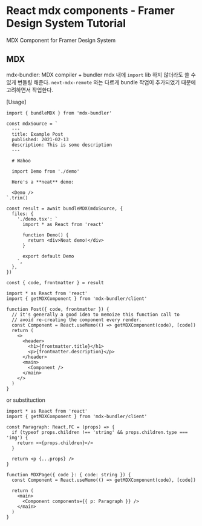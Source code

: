 # React mdx components - Framer Design System Tutorial

MDX Component for Framer Design System

## MDX

mdx-bundler: MDX compiler + bundler
mdx 내에 `import` lib 하지 않더라도 쓸 수 있게 번들링 해준다.
`next-mdx-remote` 와는 다르게 bundle 작업이 추가되었기 때문에 고려하면서 작업한다.

[Usage]

```tsx
import { bundleMDX } from 'mdx-bundler'

const mdxSource = `
  ---
  title: Example Post
  published: 2021-02-13
  description: This is some description
  ---

  # Wahoo

  import Demo from './demo'

  Here's a **neat** demo:

  <Demo />
`.trim()

const result = await bundleMDX(mdxSource, {
  files: {
    './demo.tsx': `
      import * as React from 'react'

      function Demo() {
        return <div>Neat demo!</div>
      }

      export default Demo
    `,
  },
})

const { code, frontmatter } = result
```

```tsx
import * as React from 'react'
import { getMDXComponent } from 'mdx-bundler/client'

function Post({ code, frontmatter }) {
  // it's generally a good idea to memoize this function call to
  // avoid re-creating the component every render.
  const Component = React.useMemo(() => getMDXComponent(code), [code])
  return (
    <>
      <header>
        <h1>{frontmatter.title}</h1>
        <p>{frontmatter.description}</p>
      </header>
      <main>
        <Component />
      </main>
    </>
  )
}
```

or substituction

```tsx
import * as React from 'react'
import { getMDXComponent } from 'mdx-bundler/client'

const Paragraph: React.FC = (props) => {
  if (typeof props.children !== 'string' && props.children.type === 'img') {
    return <>{props.children}</>
  }

  return <p {...props} />
}

function MDXPage({ code }: { code: string }) {
  const Component = React.useMemo(() => getMDXComponent(code), [code])

  return (
    <main>
      <Component components={{ p: Paragraph }} />
    </main>
  )
}
```
